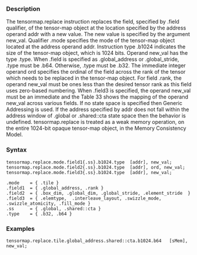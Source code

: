 ### Description

The tensormap.replace instruction replaces the field, specified by .field qualifier,
of the tensor-map object at the location specified by the address operand addr with a
new value. The new value is specified by the argument new_val.
Qualifier .mode specifies the mode of the tensor-map object
located at the address operand addr.
Instruction type .b1024 indicates the size of the tensor-map
object, which is 1024 bits.
Operand new_val has the type .type. When .field is specified as .global_address
or .global_stride, .type must be .b64. Otherwise, .type must be .b32.
The immediate integer operand ord specifies the ordinal of the field across the rank of the
tensor which needs to be replaced in the tensor-map object.
For field .rank, the operand new_val must be ones less than the desired tensor rank as
this field uses zero-based numbering.
When .field3 is specified, the operand new_val must be an immediate and the
Table 33 shows the mapping of the operand new_val across various fields.
If no state space is specified then Generic Addressing is used.
If the address specified by addr does not fall within the address window of .global
or .shared::cta state space then the behavior is undefined.
tensormap.replace is treated as a weak memory operation, on the entire 1024-bit opaque
tensor-map object, in the Memory Consistency Model.

### Syntax

```
tensormap.replace.mode.field1{.ss}.b1024.type  [addr], new_val;
tensormap.replace.mode.field2{.ss}.b1024.type  [addr], ord, new_val;
tensormap.replace.mode.field3{.ss}.b1024.type  [addr], new_val;

.mode    = { .tile }
.field1  = { .global_address, .rank }
.field2  = { .box_dim, .global_dim, .global_stride, .element_stride  }
.field3  = { .elemtype,  .interleave_layout, .swizzle_mode, .swizzle_atomicity, .fill_mode }
.ss      = { .global, .shared::cta }
.type    = { .b32, .b64 }
```

### Examples

```
tensormap.replace.tile.global_address.shared::cta.b1024.b64   [sMem], new_val;
```

